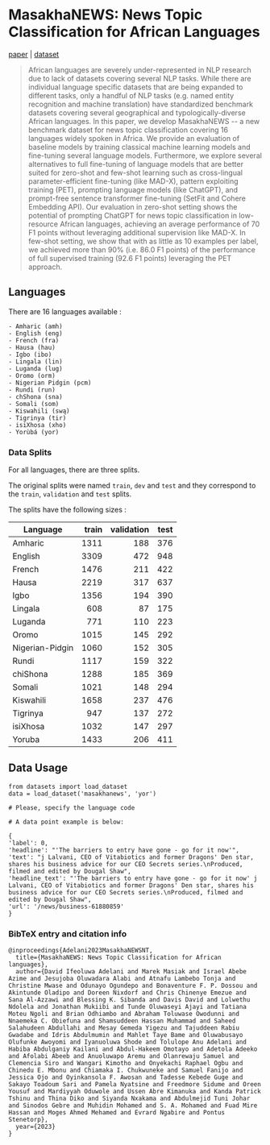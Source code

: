 
# MasakhaNEWS: News Topic Classification for African Languages

[paper](https://arxiv.org/abs/2304.09972) |  [dataset](https://huggingface.co/datasets/masakhane/masakhanews)

>African languages are severely under-represented in NLP research due to lack of datasets covering several NLP tasks. While there are individual language specific datasets that are being expanded to different tasks, only a handful of NLP tasks (e.g. named entity recognition and machine translation) have standardized benchmark datasets covering several geographical and typologically-diverse African languages. In this paper, we develop MasakhaNEWS -- a new benchmark dataset for news topic classification covering 16 languages widely spoken in Africa. We provide an evaluation of baseline models by training classical machine learning models and fine-tuning several language models. Furthermore, we explore several alternatives to full fine-tuning of language models that are better suited for zero-shot and few-shot learning such as cross-lingual parameter-efficient fine-tuning (like MAD-X), pattern exploiting training (PET), prompting language models (like ChatGPT), and prompt-free sentence transformer fine-tuning (SetFit and Cohere Embedding API). Our evaluation in zero-shot setting shows the potential of prompting ChatGPT for news topic classification in low-resource African languages, achieving an average performance of 70 F1 points without leveraging additional supervision like MAD-X. In few-shot setting, we show that with as little as 10 examples per label, we achieved more than 90\% (i.e. 86.0 F1 points) of the performance of full supervised training (92.6 F1 points) leveraging the PET approach.

## Languages
There are 16 languages available :
    
    - Amharic (amh)
    - English (eng)
    - French (fra)
    - Hausa (hau)
    - Igbo (ibo)
    - Lingala (lin)
    - Luganda (lug)
    - Oromo (orm)
    - Nigerian Pidgin (pcm)
    - Rundi (run)
    - chShona (sna)
    - Somali (som)
    - Kiswahili (swą)
    - Tigrinya (tir)
    - isiXhosa (xho)
    - Yorùbá (yor)



### Data Splits

For all languages, there are three splits.

The original splits were named `train`, `dev` and `test` and they correspond to the `train`, `validation` and `test` splits.

The splits have the following sizes :

| Language        | train | validation | test |
|-----------------|------:|-----------:|-----:|
| Amharic         |  1311 |        188 |  376 |
| English         |  3309 |        472 |  948 |
| French          |  1476 |        211 |  422 |
| Hausa           |  2219 |        317 |  637 |
| Igbo            |  1356 |        194 |  390 |
| Lingala     	  |   608 |         87 |  175 |
| Luganda         |   771 |        110 |  223 |
| Oromo           |  1015 |        145 |  292 |
| Nigerian-Pidgin |  1060 |        152 |  305 |
| Rundi           |  1117 |        159 |  322 |
| chiShona        |  1288 |        185 |  369 |
| Somali          |  1021 |        148 |  294 |
| Kiswahili       |  1658 |        237 |  476 |
| Tigrinya        |   947 |        137 |  272 |
| isiXhosa        |  1032 |        147 |  297 |
| Yoruba          |  1433 |        206 |  411 |



## Data Usage 
```
from datasets import load_dataset
data = load_dataset('masakhanews', 'yor') 

# Please, specify the language code

# A data point example is below:

{
'label': 0, 
'headline': "'The barriers to entry have gone - go for it now'", 
'text': "j Lalvani, CEO of Vitabiotics and former Dragons' Den star, shares his business advice for our CEO Secrets series.\nProduced, filmed and edited by Dougal Shaw", 
'headline_text': "'The barriers to entry have gone - go for it now' j Lalvani, CEO of Vitabiotics and former Dragons' Den star, shares his business advice for our CEO Secrets series.\nProduced, filmed and edited by Dougal Shaw", 
'url': '/news/business-61880859'
}
```




### BibTeX entry and citation info
```
@inproceedings{Adelani2023MasakhaNEWSNT,
  title={MasakhaNEWS: News Topic Classification for African languages},
  author={David Ifeoluwa Adelani and Marek Masiak and Israel Abebe Azime and Jesujoba Oluwadara Alabi and Atnafu Lambebo Tonja and Christine Mwase and Odunayo Ogundepo and Bonaventure F. P. Dossou and Akintunde Oladipo and Doreen Nixdorf and Chris Chinenye Emezue and Sana Al-Azzawi and Blessing K. Sibanda and Davis David and Lolwethu Ndolela and Jonathan Mukiibi and Tunde Oluwaseyi Ajayi and Tatiana Moteu Ngoli and Brian Odhiambo and Abraham Toluwase Owodunni and Nnaemeka C. Obiefuna and Shamsuddeen Hassan Muhammad and Saheed Salahudeen Abdullahi and Mesay Gemeda Yigezu and Tajuddeen Rabiu Gwadabe and Idris Abdulmumin and Mahlet Taye Bame and Oluwabusayo Olufunke Awoyomi and Iyanuoluwa Shode and Tolulope Anu Adelani and Habiba Abdulganiy Kailani and Abdul-Hakeem Omotayo and Adetola Adeeko and Afolabi Abeeb and Anuoluwapo Aremu and Olanrewaju Samuel and Clemencia Siro and Wangari Kimotho and Onyekachi Raphael Ogbu and Chinedu E. Mbonu and Chiamaka I. Chukwuneke and Samuel Fanijo and Jessica Ojo and Oyinkansola F. Awosan and Tadesse Kebede Guge and Sakayo Toadoum Sari and Pamela Nyatsine and Freedmore Sidume and Oreen Yousuf and Mardiyyah Oduwole and Ussen Abre Kimanuka and Kanda Patrick Tshinu and Thina Diko and Siyanda Nxakama and Abdulmejid Tuni Johar and Sinodos Gebre and Muhidin Mohamed and S. A. Mohamed and Fuad Mire Hassan and Moges Ahmed Mehamed and Evrard Ngabire and Pontus Stenetorp},
  year={2023}
}

```

